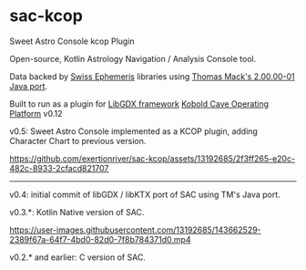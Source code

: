 # sac-kcop
Sweet Astro Console kcop Plugin

Open-source, Kotlin Astrology Navigation / Analysis Console tool.

Data backed by [Swiss Ephemeris](https://www.astro.com/swisseph/swephinfo_e.htm) libraries using [Thomas Mack's 2.00.00-01 Java port](http://www.th-mack.de/international/download/index.html).

Built to run as a plugin for [LibGDX framework](https://libgdx.com/) [Kobold Cave Operating Platform](https://github.com/exertionriver/kcop) v0.12

v0.5: Sweet Astro Console implemented as a KCOP plugin, adding Character Chart to previous version.

https://github.com/exertionriver/sac-kcop/assets/13192685/2f3ff265-e20c-482c-8933-2cfacd821707

---

v0.4: initial commit of libGDX / libKTX port of SAC using TM's Java port.

v0.3.*: Kotlin Native version of SAC.

https://user-images.githubusercontent.com/13192685/143662529-2389f67a-64f7-4bd0-82d0-7f8b784371d0.mp4

v0.2.* and earlier: C version of SAC.
